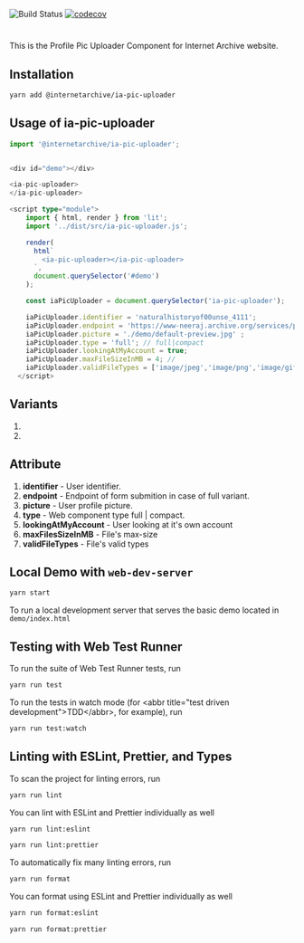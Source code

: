 ![Build Status](https://github.com/internetarchive/iaux-typescript-wc-template/actions/workflows/ci.yml/badge.svg) [![codecov](https://codecov.io/gh/internetarchive/iaux-typescript-wc-template/branch/main/graph/badge.svg?token=ZOYRJ2BV9W)](https://codecov.io/gh/internetarchive/iaux-typescript-wc-template)

# <ia-pic-uploader></ia-pic-uploader>

This is the Profile Pic Uploader Component for Internet Archive website.

## Installation
```bash
yarn add @internetarchive/ia-pic-uploader
```

## Usage of ia-pic-uploader
```ts
import '@internetarchive/ia-pic-uploader';


<div id="demo"></div>

<ia-pic-uploader>
</ia-pic-uploader>

<script type="module">
    import { html, render } from 'lit';
    import '../dist/src/ia-pic-uploader.js';

    render(
      html`
        <ia-pic-uploader></ia-pic-uploader>
      `,
      document.querySelector('#demo')
    );

    const iaPicUploader = document.querySelector('ia-pic-uploader');

    iaPicUploader.identifier = 'naturalhistoryof00unse_4111';
    iaPicUploader.endpoint = 'https://www-neeraj.archive.org/services/post-file.php';
    iaPicUploader.picture = './demo/default-preview.jpg' ;
    iaPicUploader.type = 'full'; // full|compact
    iaPicUploader.lookingAtMyAccount = true;
    iaPicUploader.maxFileSizeInMB = 4; //
    iaPicUploader.validFileTypes = ['image/jpeg','image/png','image/gif'];
  </script>
```
## Variants 

1. <ia-pic-uploader type="full"></ia-pic-uploader>
2. <ia-pic-uploader type="compact"></ia-pic-uploader>

## Attribute 
1. **identifier** - User identifier.
2. **endpoint** - Endpoint of form submition in case of full variant.
3. **picture** - User profile picture. 
4. **type** - Web component type full | compact.
5. **lookingAtMyAccount** - User looking at it's own account
6. **maxFilesSizeInMB** - File's max-size
7. **validFileTypes** - File's valid types

## Local Demo with `web-dev-server`
```bash
yarn start
```
To run a local development server that serves the basic demo located in `demo/index.html`

## Testing with Web Test Runner
To run the suite of Web Test Runner tests, run
```bash
yarn run test
```

To run the tests in watch mode (for &lt;abbr title=&#34;test driven development&#34;&gt;TDD&lt;/abbr&gt;, for example), run
```bash
yarn run test:watch
```

## Linting with ESLint, Prettier, and Types
To scan the project for linting errors, run
```bash
yarn run lint
```

You can lint with ESLint and Prettier individually as well
```bash
yarn run lint:eslint
```

```bash
yarn run lint:prettier
```

To automatically fix many linting errors, run
```bash
yarn run format
```

You can format using ESLint and Prettier individually as well
```bash
yarn run format:eslint
```

```bash
yarn run format:prettier
```